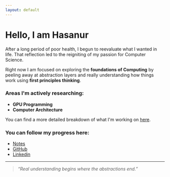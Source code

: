 ```yaml
---
layout: default 
---
```

# Hello, I am Hasanur

After a long period of poor health, I begun to reevaluate what I wanted in life. That
reflection led to the reigniting of my passion for Computer Science.

Right now I am focused on exploring the **foundations of Computing** by peeling 
away at abstraction layers and really understanding how things work using **first 
principles thinking**. 

### Areas I'm actively researching:
- **GPU Programming**
- **Computer Architecture**

You can find a more detailed breakdown of what I'm working on [here](/now/). 

### You can follow my progress here:
- [Notes](/notes/)
- [GitHub](https://github.com/ElPatatone)
- [Linkedin](www.linkedin.com/in/hasanur-rahman-mohammad)

---

> *“Real understanding begins where the abstractions end.”*  
<!-- > *"What I cannot create, I do not understand" - Richard Feynman*  -->
